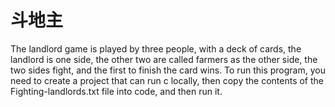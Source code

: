 # 斗地主  
The landlord game is played by three people, with a deck of cards, the landlord is one side, the other two are called farmers as the other side, the two sides fight, and the first to finish the card wins.
To run this program, you need to create a project that can run c locally, then copy the contents of the Fighting-landlords.txt file into code, and then run it.

